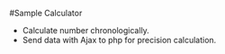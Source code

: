 #Sample Calculator 
- Calculate number chronologically. 
- Send data with Ajax to php for precision calculation.
